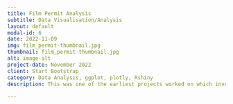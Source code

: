 ```yaml
---
title: Film Permit Analysis
subtitle: Data Visualisation/Analysis
layout: default
modal-id: 6
date: 2022-11-09
img: film_permit-thumbnail.jpg
thumbnail: film_permit-thumbnail.jpg
alt: image-alt
project-date: November 2022
client: Start Bootstrap
category: Data Analysis, ggplot, plotly, Rshiny
description: This was one of the earliest projects worked on which involved end to end architecture. However, the entire project was executed using R. Data was injested through an api call, cleansed in R and then visualised using ggplot and tidyverse. The shiny app provides a visual insight to the film permit issued over the years in the city of New York. 

---
```

